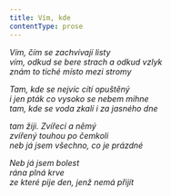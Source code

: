 ```yaml
---
title: Vím, kde
contentType: prose
---
```


_Vím, čím se zachvívají listy  
vím, odkud se bere strach a odkud vzlyk  
znám to tiché místo mezi stromy_

_Tam, kde se nejvíc cítí opuštěný  
i jen pták co vysoko se nebem mihne  
tam, kde se voda zkalí i za jasného dne_

_tam žiji. Zvířecí a němý  
zvířený touhou po čemkoli  
neb já jsem všechno, co je prázdné_

_Neb já jsem bolest  
rána plná krve  
ze které pije den, jenž nemá přijít_
